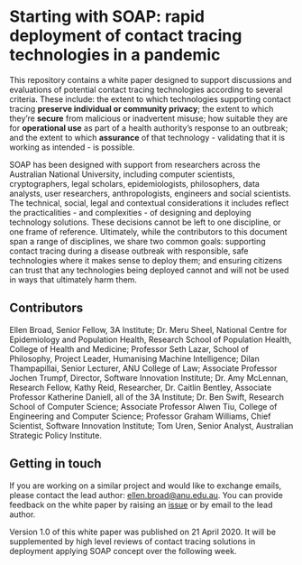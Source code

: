 # Starting with SOAP: rapid deployment of contact tracing technologies in a pandemic

This repository contains a white paper designed to support discussions and evaluations of potential contact tracing technologies according to several criteria. These include: the extent to which technologies supporting contact tracing **preserve individual or community privacy**; the extent to which they’re **secure** from malicious or inadvertent misuse; how suitable they are for **operational use** as part of a health authority’s response to an outbreak; and the extent to which **assurance** of that technology - validating that it is working as intended - is possible.

SOAP has been designed with support from researchers across the Australian National University, including computer scientists, cryptographers, legal scholars, epidemiologists, philosophers, data analysts, user researchers, anthropologists, engineers and social scientists. The technical, social, legal and contextual considerations it includes reflect the practicalities - and complexities - of designing and deploying technology solutions. These decisions cannot be left to one discipline, or one frame of reference. Ultimately, while the contributors to this document span a range of disciplines, we share two common goals: supporting contact tracing during a disease outbreak with responsible, safe technologies where it makes sense to deploy them; and ensuring citizens can trust that any technologies being deployed cannot and will not be used in ways that ultimately harm them.

## Contributors
Ellen Broad, Senior Fellow, 3A Institute; Dr. Meru Sheel, National Centre for Epidemiology and Population Health, Research School of Population Health, College of Health and Medicine; Professor Seth Lazar, School of Philosophy, Project Leader, Humanising Machine Intelligence; Dilan Thampapillai, Senior Lecturer, ANU College of Law; Associate Professor Jochen Trumpf, Director, Software Innovation Institute; Dr. Amy McLennan, Research Fellow, Kathy Reid, Researcher, Dr. Caitlin Bentley, Associate Professor Katherine Daniell, all of the 3A Institute; Dr. Ben Swift, Research School of Computer Science; Associate Professor Alwen Tiu, College of Engineering and Computer Science; Professor Graham Williams, Chief Scientist, Software Innovation Institute; Tom Uren, Senior Analyst, Australian Strategic Policy Institute.

## Getting in touch
If you are working on a similar project and would like to exchange emails, please contact the lead author: ellen.broad@anu.edu.au. You can provide feedback on the white paper by raising an [issue](https://github.com/anu-act-health-covid19-support/SOAP-evaluation/issues) or by email to the lead author.

Version 1.0 of this white paper was published on 21 April 2020. It will be supplemented by high level reviews of contact tracing solutions in deployment applying SOAP concept over the following week. 
